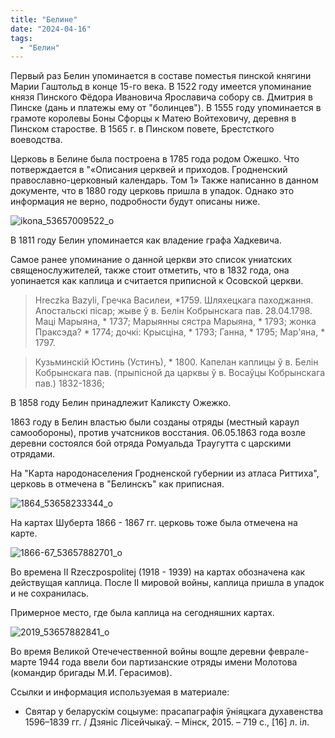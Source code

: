 ```yaml
---
title: "Белине"
date: "2024-04-16"
tags: 
  - "Белин"
---
```


Первый раз Белин упоминается в составе поместья пинской княгини Марии Гаштольд в конце 15-го века. В 1522 году имеется упоминание князя Пинского Фёдора Ивановича Ярославича собору св. Дмитрия в Пинске (дань и платежы ему от "болинцев"). В 1555 году упоминается в грамоте королевы Боны Сфорцы к Матею Войтеховичу, деревня  в Пинском старостве. В 1565 г. в Пинском повете, Брестсткого воеводства.

Церковь в Белине была построена в 1785 года родом Ожешко. Что потверждается в "«Описания церквей и приходов. Гродненский православно-церковный календарь. Том 1» Также написанно в данном документе, что в 1880 году церковь пришла в упадок. Однако это информация не верно, подробности будут описаны ниже.

![ikona_53657009522_o](https://github.com/escfrpls/drochiczynpoleski/assets/125834172/f53e7124-12e3-459b-86a4-ce029d39f75d)

В 1811 году Белин упоминается как владение графа Хадкевича.

Самое ранее упоминание о данной церкви это список униатских священослужителей, также стоит отметить, что в 1832 года, она уопинается как каплица и считается приписной к Осовской церкви.

> Hreczka Bazyli, Гречка Василеи, \*1759. Шляхецкага паходжання. Апостальскi пicар; жыве ў в. Белiн Кобрынскага пав. 28.04.1798. Мацi Марыяна, \* 1737; Марыянны сястра Марыяна, \* 1793; жонка Праксэда? \* 1774; дочкi: Крысцiна, \* 1793; Ганна, \* 1795; Мар'яна, \* 1797.

> Кузьминскiй Юстинь (Устинъ), \* 1800. Капелан каплицы ў в. Белiн Кобрынскага пав. (прыпiсной да царквы ў в. Восаўцы Кобрынскага пав.) 1832-1836;

В 1858 году Белин принадлежит Каликсту Ожежко.

1863 году в Белин властью были созданы отряды (местный караул самообороны), против учатсников восстания.
06.05.1863 года возле деревни состоялся бой отряда Ромуальда Траугутта с царскими отрядами.

На "Карта народонаселения Гродненской губернии из атласа Риттиха", церковь в отмечена в "Белинскъ" как приписная.

![1864_53658233344_o](https://github.com/escfrpls/drochiczynpoleski/assets/125834172/4cbae70d-c4ce-43b9-8a00-18b2c817bf3b)


На картах Шуберта 1866 - 1867 гг. церковь тоже была отмечена на карте.

![1866-67_53657882701_o](https://github.com/escfrpls/drochiczynpoleski/assets/125834172/621ef014-c04c-40f5-bb3d-3b411a7384e9)

Во времена II Rzeczpospolitej (1918 - 1939) на картах обозначена как действущая каплица. После II мировой войны, каплица пришла в упадок и не сохранилась.

Примерное место, где была каплица на сегодняшних картах.

![2019_53657882841_o](https://github.com/escfrpls/drochiczynpoleski/assets/125834172/3a974fa3-a32f-4dce-8210-357df661b955)

Во время Великой Отечечественной войны вощле деревни феврале-марте 1944 года ввели бои партизанские отряды имени Молотова (командир бригады М.И. Герасимов).

Ссылки и информация используемая в материале:

- Святар у беларускім соцыуме: прасапаграфія ўніяцкага духавенства 1596–1839 гг. / Дзяніс Лісейчыкаў. – Мінск, 2015. – 719 с., \[16\] л. іл.
